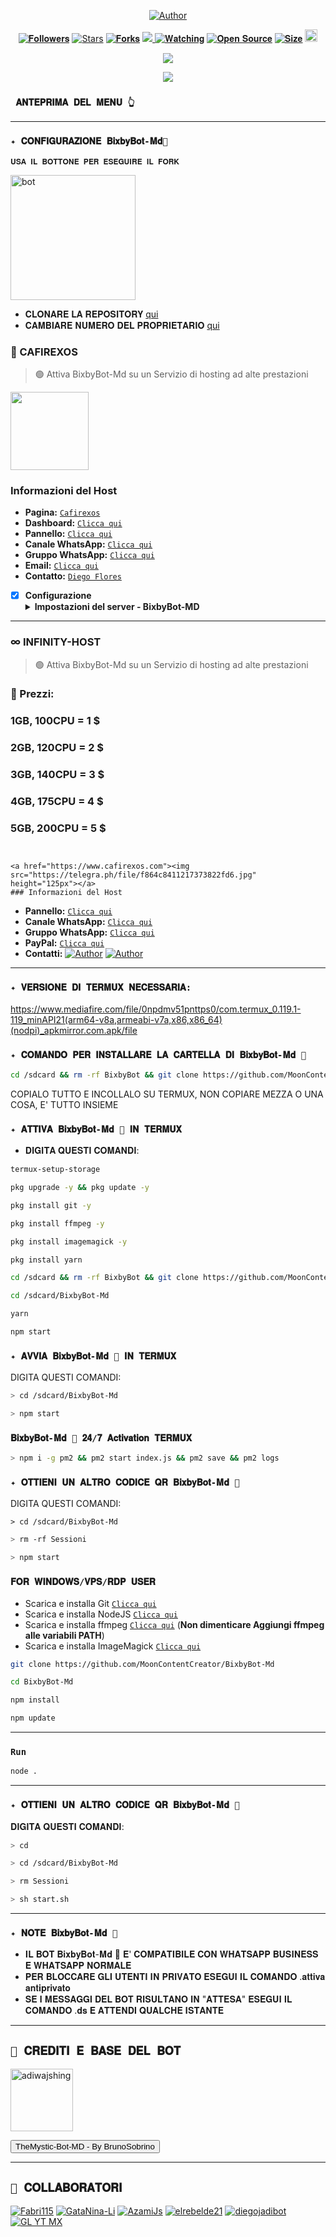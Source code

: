 <p align="center">
<a href="https://whatsapp.com/channel/0029Va8SHGnId7nJi8Zdnz3x"><img title="Author" src="https://img.shields.io/badge/Canale Ufficiale-black?style=for-the-badge&logo=whatsApp"></a>

   <p align="center"> 
 <a href="https://github.com/MoonContentCreator/followers"><img title="𝐅𝐨𝐥𝐥𝐨𝐰𝐞𝐫𝐬" src="https://img.shields.io/github/followers/MoonContentCreator?color=red&style=flat-square"></a> 
 <a href="https://github.com/MoonContentCreator/MoonContentCreator/stargazers/"><img title="Stars" src="https://img.shields.io/github/stars/MoonContentCreator?color=blue&style=flat-square"></a> 
 <a href="https://github.com/MoonContentCreator/network/members"><img title="𝐅𝐨𝐫𝐤𝐬" src="https://img.shields.io/github/forks/MoonContentCreator/BixbyBot-Md?color=red&style=flat-square"></a> 
 <a href="https://komarev.com/ghpvc/?username=Fabri115&color=blue&style=flat-square&label=Profile+Visual"><img src="https://komarev.com/ghpvc/?username=MoonContentCreator&color=blue&style=flat-square&label=Profile+Visual" /> 
 <a href="https://github.com/MoonContentCreator/MoonContentCreator/watchers"><img title="𝐖𝐚𝐭𝐜𝐡𝐢𝐧𝐠" src="https://img.shields.io/github/watchers/MoonContentCreator/BixbyBot-Md?label=Watcher'srepo&color=blue&style=flat-square"></a> 
 <a href="https://github.com/MoonContentCreator/BixbyBot-Md"><img title="𝐎𝐩𝐞𝐧 𝐒𝐨𝐮𝐫𝐜𝐞" src="https://badges.frapsoft.com/os/v2/open-source.svg?v=103"></a> 
 <a href="https://github.com/MoonContentCreator/AyGemuy/"><img title="𝐒𝐢𝐳𝐞" src="https://img.shields.io/github/repo-size/MoonContentCreator/BixbyBot-Md?style=flat-square&color=green"></a> 
 <a href="https://github.com/MoonContentCreator/BixbyBot-Md/graphs/commit-activity"><img height="20" src="https://img.shields.io/badge/Maintained%3F-yes-green.svg"></a 
 <img width="" src="https://img.shields.io/github/repo-size/MoonContentCreator/BixbyBot-Md?color=red&label=Repo%20Size&style=for-the-badge&logo=appveyor"> 

</p> 
 <p align="center"> 
 <img width="" src="https://telegra.ph/file/c31a290ce6bb4e5ce63cd.png?color=red&label=Repo%20Size&style=for-the-badge&logo=appveyor"> 
 </p> 

 <p align="center"> 
 <img width="" src="https://telegra.ph/file/53876cbad328d8cf55bac.png?color=red&label=Repo%20Size&style=for-the-badge&logo=appveyor"> 
 </p> 


 ### ` 𝐀𝐍𝐓𝐄𝐏𝐑𝐈𝐌𝐀 𝐃𝐄𝐋 𝐌𝐄𝐍𝐔 👆` 
 --------- 
 ### `✦ 𝐂𝐎𝐍𝐅𝐈𝐆𝐔𝐑𝐀𝐙𝐈𝐎𝐍𝐄 𝐁𝐢𝐱𝐛𝐲𝐁𝐨𝐭-𝐌𝐝🔮 ` 

 `𝐔𝐒𝐀 𝐈𝐋 𝐁𝐎𝐓𝐓𝐎𝐍𝐄 𝐏𝐄𝐑 𝐄𝐒𝐄𝐆𝐔𝐈𝐑𝐄 𝐈𝐋 𝐅𝐎𝐑𝐊` 

   <a href="https://github.com/MoonContentCreator/BixbyBot-Md/fork"><img title="bot" src="https://github.com/Alien-alfa/Alien-alfa/blob/beta/img/pngegg.png?raw=true" width="200"></a> 
 <br> 
 - 𝐂𝐋𝐎𝐍𝐀𝐑𝐄 𝐋𝐀 𝐑𝐄𝐏𝐎𝐒𝐈𝐓𝐎𝐑𝐘 [qui](https://github.com/MoonContentCreator/BixbyBot-Md/fork) 
 - 𝐂𝐀𝐌𝐁𝐈𝐀𝐑𝐄 𝐍𝐔𝐌𝐄𝐑𝐎 𝐃𝐄𝐋 𝐏𝐑𝐎𝐏𝐑𝐈𝐄𝐓𝐀𝐑𝐈𝐎 [qui](https://github.com/MoonContentCreator/BixbyBot-Md/blob/master/config.js) 



### 🔵 CAFIREXOS 
> 🟢 Attiva BixbyBot-Md su un Servizio di hosting ad alte prestazioni

<a href="https://www.cafirexos.com"><img src="https://grxcwmcwbxwj.objectstorage.sa-saopaulo-1.oci.customer-oci.com/n/grxcwmcwbxwj/b/cafirexos/o/logos%2Flogo.png" height="125px"></a>
### Informazioni del Host

- **Pagina:** [`Cafirexos`](https://www.cafirexos.com)
- **Dashboard:** [`Clicca qui`](https://dash.cafirexos.com)
- **Pannello:** [`Clicca qui`](https://panel.cafirexos.com/)
- **Canale WhatsApp:** [`Clicca qui`](https://whatsapp.com/channel/0029VaFVSkRCMY0KFmCMDX2q)
- **Gruppo WhatsApp:** [`Clicca qui`](https://chat.whatsapp.com/FBtyc8Q5w2iJXVl5zGJdFJ)
- **Email:** [`Clicca qui`](mailto:contacto@cafirexos.com)
- **Contatto:**
[`Diego Flores`](https://wa.me/50497150165)

- [x] **Configurazione** <details><summary>**Impostazioni del server - BixbyBot-MD**</summary><img src="https://telegra.ph/file/95649f0394451f7c9a1bc.png"></details>
----

### ∞ INFINITY-HOST
> 🟢 Attiva BixbyBot-Md su un Servizio di hosting ad alte prestazioni
### 🚩 Prezzi:

### 1GB, 100CPU = 1 $

### 2GB, 120CPU = 2 $

### 3GB, 140CPU = 3 $

### 4GB, 175CPU = 4 $

### 5GB, 200CPU = 5 $
 ``` 


<a href="https://www.cafirexos.com"><img src="https://telegra.ph/file/f864c8411217373822fd6.jpg" height="125px"></a>
### Informazioni del Host
```
- **Pannello:** [`Clicca qui`](https://host.panel-infinitywa.store)
- **Canale WhatsApp:** [`Clicca qui`](https://whatsapp.com/channel/0029Va4QjH7DeON0ePwzjS1A)
- **Gruppo WhatsApp:** [`Clicca qui`](https://chat.whatsapp.com/GQ82mPnSYnm0XL2hLPk7FV)
- **PayPal:** [`Clicca qui`](https://paypal.me/OfcGB)
- **Contatti:** <a href="https://wa.me/527294888993"><img title="Author" src="https://img.shields.io/badge/Contatta-black?style=for-the-badge&logo=whatsApp"></a>
<a href="https://wa.me/527294888993"><img title="Author" src="https://img.shields.io/badge/Contatta-black?style=for-the-badge&logo=whatsApp"></a>
----

 ### `✦ 𝐕𝐄𝐑𝐒𝐈𝐎𝐍𝐄 𝐃𝐈 𝐓𝐄𝐑𝐌𝐔𝐗 𝐍𝐄𝐂𝐄𝐒𝐒𝐀𝐑𝐈𝐀: `  
 https://www.mediafire.com/file/0npdmv51pnttps0/com.termux_0.119.1-119_minAPI21(arm64-v8a,armeabi-v7a,x86,x86_64)(nodpi)_apkmirror.com.apk/file 

 ### `✦ 𝐂𝐎𝐌𝐀𝐍𝐃𝐎 𝐏𝐄𝐑 𝐈𝐍𝐒𝐓𝐀𝐋𝐋𝐀𝐑𝐄 𝐋𝐀 𝐂𝐀𝐑𝐓𝐄𝐋𝐋𝐀 𝐃𝐈 𝐁𝐢𝐱𝐛𝐲𝐁𝐨𝐭-𝐌𝐝 🔮` 
 ```bash 
 cd /sdcard && rm -rf BixbyBot && git clone https://github.com/MoonContentCreator/BixbyBot-Md.git && cd BixbyBot-Md
 ``` 
 COPIALO TUTTO E INCOLLALO SU TERMUX, NON COPIARE MEZZA O UNA COSA, E' TUTTO INSIEME 

 ### `✦ 𝐀𝐓𝐓𝐈𝐕𝐀 𝐁𝐢𝐱𝐛𝐲𝐁𝐨𝐭-𝐌𝐝 🔮 𝐈𝐍 𝐓𝐄𝐑𝐌𝐔𝐗 `  
 - 𝐃𝐈𝐆𝐈𝐓𝐀 𝐐𝐔𝐄𝐒𝐓𝐈 𝐂𝐎𝐌𝐀𝐍𝐃𝐈: 
 ```bash 
 termux-setup-storage 
 ``` 

 ```bash 
 pkg upgrade -y && pkg update -y 
 ``` 

 ```bash 
 pkg install git -y 
 ```

 ```bash 
 pkg install ffmpeg -y 
 ```   

 ```bash 
 pkg install imagemagick -y 
 ```  

 ```bash 
 pkg install yarn 
 ```     

 ```bash 
 cd /sdcard && rm -rf BixbyBot && git clone https://github.com/MoonContentCreator/BixbyBot-Md.git
 ``` 

 ```bash 
 cd /sdcard/BixbyBot-Md 
 ```   

 ```bash 
 yarn
 ``` 

 ```bash 
 npm start
 ``` 

 ### `✦ 𝐀𝐕𝐕𝐈𝐀 𝐁𝐢𝐱𝐛𝐲𝐁𝐨𝐭-𝐌𝐝 🔮 𝐈𝐍 𝐓𝐄𝐑𝐌𝐔𝐗` 

 DIGITA QUESTI COMANDI: 
 ```bash 
 > cd /sdcard/BixbyBot-Md 
 ``` 
 ```bash 
 > npm start
 ``` 

 ### `𝐁𝐢𝐱𝐛𝐲𝐁𝐨𝐭-𝐌𝐝 🔮 𝟐𝟒/𝟕 𝐀𝐜𝐭𝐢𝐯𝐚𝐭𝐢𝐨𝐧 𝐓𝐄𝐑𝐌𝐔𝐗` 

  ```bash 
 > npm i -g pm2 && pm2 start index.js && pm2 save && pm2 logs 
   ``` 

 ### `✦ 𝐎𝐓𝐓𝐈𝐄𝐍𝐈 𝐔𝐍 𝐀𝐋𝐓𝐑𝐎 𝐂𝐎𝐃𝐈𝐂𝐄 𝐐𝐑 𝐁𝐢𝐱𝐛𝐲𝐁𝐨𝐭-𝐌𝐝 🔮 ` 

 DIGITA QUESTI COMANDI: 
 ```
 > cd /sdcard/BixbyBot-Md 
 ``` 
 ```bash 
 > rm -rf Sessioni 
 ``` 
 ```bash 
 > npm start
 ``` 

 ### `𝐅𝐎𝐑 𝐖𝐈𝐍𝐃𝐎𝐖𝐒/𝐕𝐏𝐒/𝐑𝐃𝐏 𝐔𝐒𝐄𝐑` 

 * Scarica e installa Git [`Clicca qui`](https://git-scm.com/downloads) 
 * Scarica e installa NodeJS [`Clicca qui`](https://nodejs.org/en/download) 
 * Scarica e installa ffmpeg [`Clicca qui`](https://ffmpeg.org/download.html) (**Non dimenticare Aggiungi ffmpeg alle variabili PATH**) 
 * Scarica e installa ImageMagick [`Clicca qui`](https://imagemagick.org/script/download.php) 

 ```bash 
 git clone https://github.com/MoonContentCreator/BixbyBot-Md 
 ``` 
 ```bash 
 cd BixbyBot-Md 
 ``` 
 ```bash 
 npm install 
 ``` 
 ```bash 
 npm update 
 ``` 

 --------- 

 ### `Run` 

 ```bash 
 node . 
 ``` 

 --------- 
 ### `✦ 𝐎𝐓𝐓𝐈𝐄𝐍𝐈 𝐔𝐍 𝐀𝐋𝐓𝐑𝐎 𝐂𝐎𝐃𝐈𝐂𝐄 𝐐𝐑 𝐁𝐢𝐱𝐛𝐲𝐁𝐨𝐭-𝐌𝐝 🔮 ` 

 𝐃𝐈𝐆𝐈𝐓𝐀 𝐐𝐔𝐄𝐒𝐓𝐈 𝐂𝐎𝐌𝐀𝐍𝐃𝐈: 
 ```bash 
 > cd  
 ``` 
 ```bash 
 > cd /sdcard/BixbyBot-Md 
 ``` 
 ```bash 
 > rm Sessioni 
 ``` 
 ```bash 
 > sh start.sh 
 ``` 
 --------- 
 ### `✦ 𝐍𝐎𝐓𝐄 𝐁𝐢𝐱𝐛𝐲𝐁𝐨𝐭-𝐌𝐝 🔮` 
  - 𝐈𝐋 𝐁𝐎𝐓 𝐁𝐢𝐱𝐛𝐲𝐁𝐨𝐭-𝐌𝐝 🔮 𝐄' 𝐂𝐎𝐌𝐏𝐀𝐓𝐈𝐁𝐈𝐋𝐄 𝐂𝐎𝐍 𝐖𝐇𝐀𝐓𝐒𝐀𝐏𝐏 𝐁𝐔𝐒𝐈𝐍𝐄𝐒𝐒 𝐄 𝐖𝐇𝐀𝐓𝐒𝐀𝐏𝐏 𝐍𝐎𝐑𝐌𝐀𝐋𝐄 
 - 𝐏𝐄𝐑 𝐁𝐋𝐎𝐂𝐂𝐀𝐑𝐄 𝐆𝐋𝐈 𝐔𝐓𝐄𝐍𝐓𝐈 𝐈𝐍 𝐏𝐑𝐈𝐕𝐀𝐓𝐎 𝐄𝐒𝐄𝐆𝐔𝐈 𝐈𝐋 𝐂𝐎𝐌𝐀𝐍𝐃𝐎 .𝐚𝐭𝐭𝐢𝐯𝐚 𝐚𝐧𝐭𝐢𝐩𝐫𝐢𝐯𝐚𝐭𝐨 
 - 𝐒𝐄 𝐈 𝐌𝐄𝐒𝐒𝐀𝐆𝐆𝐈 𝐃𝐄𝐋 𝐁𝐎𝐓 𝐑𝐈𝐒𝐔𝐋𝐓𝐀𝐍𝐎 𝐈𝐍 "𝐀𝐓𝐓𝐄𝐒𝐀" 𝐄𝐒𝐄𝐆𝐔𝐈 𝐈𝐋 𝐂𝐎𝐌𝐀𝐍𝐃𝐎 .𝐝𝐬 𝐄 𝐀𝐓𝐓𝐄𝐍𝐃𝐈 𝐐𝐔𝐀𝐋𝐂𝐇𝐄 𝐈𝐒𝐓𝐀𝐍𝐓𝐄 
 --------- 
## `🌟 𝐂𝐑𝐄𝐃𝐈𝐓𝐈 𝐄 𝐁𝐀𝐒𝐄 𝐃𝐄𝐋 𝐁𝐎𝐓`  
 <a href="https://github.com/BrunoSobrino/TheMystic-Bot-MD"><img src="https://github.com/brunosobrino.png" width="100" height="100" alt="adiwajshing"/></a> 
 <div><button id="boton" type="button">TheMystic-Bot-MD - By BrunoSobrino</button></div> 

--------- 

 ## `🌟 𝐂𝐎𝐋𝐋𝐀𝐁𝐎𝐑𝐀𝐓𝐎𝐑𝐈 `  
[![Fabri115](https://github.com/Fabri115.png?size=100)](https://github.com/Fabri115)
[![GataNina-Li](https://github.com/GataNina-Li.png?size=100)](https://github.com/GataNina-Li) 
[![AzamiJs](https://github.com/AzamiJs.png?size=100)](https://github.com/AzamiJs)
[![elrebelde21](https://github.com/elrebelde21.png?size=100)](https://github.com/elrebelde21) 
[![diegojadibot](https://github.com/diegojadibot.png?size=100)](https://github.com/diegojadibot)
[![GL YT MX](https://github.com/glytglobal.png?size=100)](https://github.com/glytglobal)
